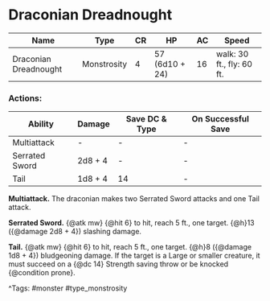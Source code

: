 # Draconian Dreadnought

| Name | Type | CR | HP | AC | Speed |
|------|------|----|----|----|-------|
| Draconian Dreadnought | Monstrosity | 4 | 57 (6d10 + 24) | 16 | walk: 30 ft., fly: 60 ft. |

### Actions:

| Ability | Damage | Save DC & Type | On Successful Save |
|---------|--------|----------------|--------------------|
| Multiattack | - | - | - |
| Serrated Sword | 2d8 + 4 | - | - |
| Tail | 1d8 + 4 | 14 | - |


**Multiattack.** The draconian makes two Serrated Sword attacks and one Tail attack.

**Serrated Sword.** {@atk mw} {@hit 6} to hit, reach 5 ft., one target. {@h}13 ({@damage 2d8 + 4}) slashing damage.

**Tail.** {@atk mw} {@hit 6} to hit, reach 5 ft., one target. {@h}8 ({@damage 1d8 + 4}) bludgeoning damage. If the target is a Large or smaller creature, it must succeed on a {@dc 14} Strength saving throw or be knocked {@condition prone}.

^Tags: #monster #type_monstrosity